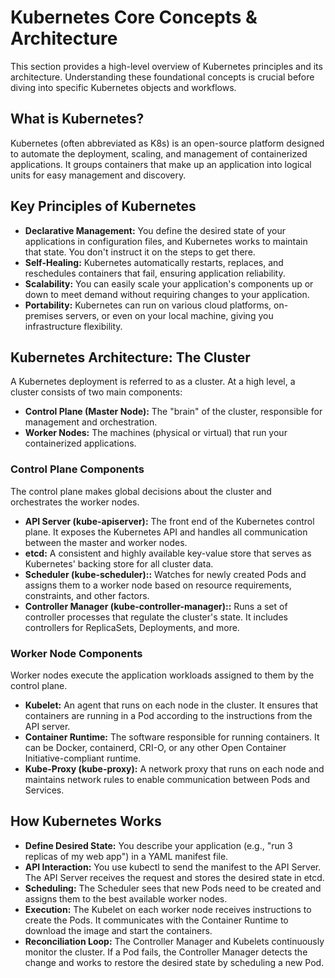# Kubernetes Core Concepts & Architecture

This section provides a high-level overview of Kubernetes principles and its architecture. Understanding these foundational concepts is crucial before diving into specific Kubernetes objects and workflows.

## What is Kubernetes?

Kubernetes (often abbreviated as K8s) is an open-source platform designed to automate the deployment, scaling, and management of containerized applications. It groups containers that make up an application into logical units for easy management and discovery.

## Key Principles of Kubernetes

- **Declarative Management:** You define the desired state of your applications in configuration files, and Kubernetes works to maintain that state. You don't instruct it on the steps to get there.
- **Self-Healing:** Kubernetes automatically restarts, replaces, and reschedules containers that fail, ensuring application reliability.
- **Scalability:** You can easily scale your application's components up or down to meet demand without requiring changes to your application.
- **Portability:** Kubernetes can run on various cloud platforms, on-premises servers, or even on your local machine, giving you infrastructure flexibility.

## Kubernetes Architecture: The Cluster

A Kubernetes deployment is referred to as a cluster. At a high level, a cluster consists of two main components:

- **Control Plane (Master Node):** The "brain" of the cluster, responsible for management and orchestration.
- **Worker Nodes:** The machines (physical or virtual) that run your containerized applications.

### Control Plane Components

The control plane makes global decisions about the cluster and orchestrates the worker nodes.

- **API Server (kube-apiserver):** The front end of the Kubernetes control plane. It exposes the Kubernetes API and handles all communication between the master and worker nodes.
- **etcd:** A consistent and highly available key-value store that serves as Kubernetes' backing store for all cluster data.
- **Scheduler (kube-scheduler)::** Watches for newly created Pods and assigns them to a worker node based on resource requirements, constraints, and other factors.
- **Controller Manager (kube-controller-manager)::** Runs a set of controller processes that regulate the cluster's state. It includes controllers for ReplicaSets, Deployments, and more.

### Worker Node Components

Worker nodes execute the application workloads assigned to them by the control plane.

- **Kubelet:** An agent that runs on each node in the cluster. It ensures that containers are running in a Pod according to the instructions from the API server.
- **Container Runtime:** The software responsible for running containers. It can be Docker, containerd, CRI-O, or any other Open Container Initiative-compliant runtime.
- **Kube-Proxy (kube-proxy):** A network proxy that runs on each node and maintains network rules to enable communication between Pods and Services.

## How Kubernetes Works

- **Define Desired State:** You describe your application (e.g., "run 3 replicas of my web app") in a YAML manifest file.
- **API Interaction:** You use kubectl to send the manifest to the API Server. The API Server receives the request and stores the desired state in etcd.
- **Scheduling:** The Scheduler sees that new Pods need to be created and assigns them to the best available worker nodes.
- **Execution:** The Kubelet on each worker node receives instructions to create the Pods. It communicates with the Container Runtime to download the image and start the containers.
- **Reconciliation Loop:** The Controller Manager and Kubelets continuously monitor the cluster. If a Pod fails, the Controller Manager detects the change and works to restore the desired state by scheduling a new Pod.
